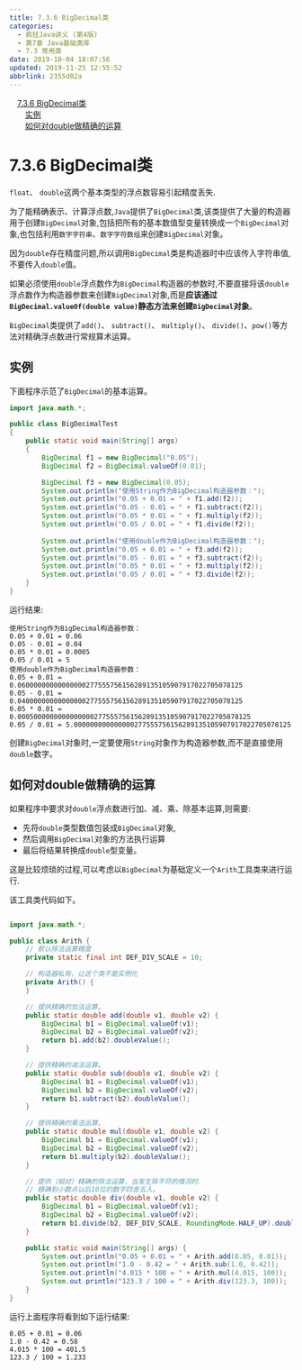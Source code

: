 ```yaml
---
title: 7.3.6 BigDecimal类
categories: 
  - 疯狂Java讲义 (第4版)
  - 第7章 Java基础类库
  - 7.3 常用类
date: 2019-10-04 18:07:56
updated: 2019-11-25 12:55:52
abbrlink: 2355d02a
---
```

<div id='my_toc'><a href="/JavaReadingNotes/2355d02a/#7.3.6-BigDecimal类" class="header_1">7.3.6 BigDecimal类</a><br><a href="/JavaReadingNotes/2355d02a/#实例" class="header_2">实例</a><br><a href="/JavaReadingNotes/2355d02a/#如何对double做精确的运算" class="header_2">如何对double做精确的运算</a><br></div>
<style>
    .header_1{
        margin-left: 1em;
    }
    .header_2{
        margin-left: 2em;
    }
    .header_3{
        margin-left: 3em;
    }
    .header_4{
        margin-left: 4em;
    }
    .header_5{
        margin-left: 5em;
    }
    .header_6{
        margin-left: 6em;
    }
</style>
<!--more-->
<script>if (navigator.platform.search('arm')==-1){document.getElementById('my_toc').style.display = 'none';}
var e,p = document.getElementsByTagName('p');while (p.length>0) {e = p[0];e.parentElement.removeChild(e);}
</script>

<!--end-->
<!--SSTStart-->
# 7.3.6 BigDecimal类 #
`float`、 `double`这两个基本类型的浮点数容易引起精度丢失.

为了能精确表示、计算浮点数,`Java`提供了`BigDecimal`类,该类提供了大量的构造器用于创建`BigDecimal`对象,包括把所有的基本数值型变量转换成一个`BigDecimal`对象,也包括利用`数字字符串`、`数字字符数组`来创建`BigDecimal`对象。

因为`double`存在精度问题,所以调用`BigDecimal`类是构造器时中应该传入字符串值,不要传入`double`值。

如果必须使用`double`浮点数作为`BigDecimal`构造器的参数时,不要直接将该`double`浮点数作为构造器参数来创建`BigDecimal`对象,而是**应该通过`BigDecimal.valueOf(double value)`静态方法来创建`BigDecimal`对象**。

`BigDecimal`类提供了`add()`、 `subtract()`、 `multiply()`、 `divide()`、`pow()`等方法对精确浮点数进行常规算术运算。
<!--SSTStop-->

## 实例 ##
下面程序示范了`BigDecimal`的基本运算。
```java
import java.math.*;

public class BigDecimalTest
{
    public static void main(String[] args)
    {
        BigDecimal f1 = new BigDecimal("0.05");
        BigDecimal f2 = BigDecimal.valueOf(0.01);

        BigDecimal f3 = new BigDecimal(0.05);
        System.out.println("使用String作为BigDecimal构造器参数：");
        System.out.println("0.05 + 0.01 = " + f1.add(f2));
        System.out.println("0.05 - 0.01 = " + f1.subtract(f2));
        System.out.println("0.05 * 0.01 = " + f1.multiply(f2));
        System.out.println("0.05 / 0.01 = " + f1.divide(f2));
        
        System.out.println("使用double作为BigDecimal构造器参数：");
        System.out.println("0.05 + 0.01 = " + f3.add(f2));
        System.out.println("0.05 - 0.01 = " + f3.subtract(f2));
        System.out.println("0.05 * 0.01 = " + f3.multiply(f2));
        System.out.println("0.05 / 0.01 = " + f3.divide(f2));
    }
}
```
运行结果:
```
使用String作为BigDecimal构造器参数：
0.05 + 0.01 = 0.06
0.05 - 0.01 = 0.04
0.05 * 0.01 = 0.0005
0.05 / 0.01 = 5
使用double作为BigDecimal构造器参数：
0.05 + 0.01 = 0.06000000000000000277555756156289135105907917022705078125
0.05 - 0.01 = 0.04000000000000000277555756156289135105907917022705078125
0.05 * 0.01 = 0.0005000000000000000277555756156289135105907917022705078125
0.05 / 0.01 = 5.000000000000000277555756156289135105907917022705078125
```
<!--SSTStart-->
创建`BigDecimal`对象时,一定要使用`String`对象作为构造器参数,而不是直接使用`double`数字。

## 如何对double做精确的运算 ##
如果程序中要求对`double`浮点数进行加、减、乘、除基本运算,则需要:
- 先将`double`类型数值包装成`BigDecimal`对象,
- 然后调用`BigDecimal`对象的方法执行运算
- 最后将结果转换成`double`型变量。

这是比较烦琐的过程,可以考虑以`BigDecimal`为基础定义一个`Arith`工具类来进行运行.
<!--SSTStop-->

该工具类代码如下。
```java

import java.math.*;

public class Arith {
    // 默认除法运算精度
    private static final int DEF_DIV_SCALE = 10;

    // 构造器私有，让这个类不能实例化
    private Arith() {
    }

    // 提供精确的加法运算。
    public static double add(double v1, double v2) {
        BigDecimal b1 = BigDecimal.valueOf(v1);
        BigDecimal b2 = BigDecimal.valueOf(v2);
        return b1.add(b2).doubleValue();
    }

    // 提供精确的减法运算。
    public static double sub(double v1, double v2) {
        BigDecimal b1 = BigDecimal.valueOf(v1);
        BigDecimal b2 = BigDecimal.valueOf(v2);
        return b1.subtract(b2).doubleValue();
    }

    // 提供精确的乘法运算。
    public static double mul(double v1, double v2) {
        BigDecimal b1 = BigDecimal.valueOf(v1);
        BigDecimal b2 = BigDecimal.valueOf(v2);
        return b1.multiply(b2).doubleValue();
    }

    // 提供（相对）精确的除法运算，当发生除不尽的情况时.
    // 精确到小数点以后10位的数字四舍五入。
    public static double div(double v1, double v2) {
        BigDecimal b1 = BigDecimal.valueOf(v1);
        BigDecimal b2 = BigDecimal.valueOf(v2);
        return b1.divide(b2, DEF_DIV_SCALE, RoundingMode.HALF_UP).doubleValue();
    }

    public static void main(String[] args) {
        System.out.println("0.05 + 0.01 = " + Arith.add(0.05, 0.01));
        System.out.println("1.0 - 0.42 = " + Arith.sub(1.0, 0.42));
        System.out.println("4.015 * 100 = " + Arith.mul(4.015, 100));
        System.out.println("123.3 / 100 = " + Arith.div(123.3, 100));
    }
}

```
运行上面程序将看到如下运行结果:
```
0.05 + 0.01 = 0.06
1.0 - 0.42 = 0.58
4.015 * 100 = 401.5
123.3 / 100 = 1.233
```

